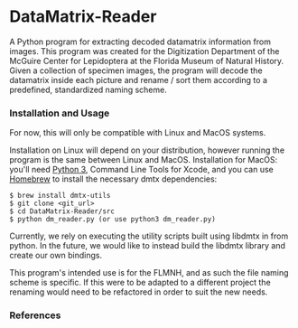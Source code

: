 # DataMatrix-Reader

A Python program for extracting decoded datamatrix information from images. This program was created for the Digitization Department of the McGuire Center for Lepidoptera at the Florida Museum of Natural History. Given a collection of specimen images, the program will decode the datamatrix inside each picture and rename / sort them according to a predefined, standardized naming scheme.

### Installation and Usage

For now, this will only be compatible with Linux and MacOS systems.

Installation on Linux will depend on your distribution, however running the program is the same between Linux and MacOS. Installation for MacOS: you'll need [Python 3](https://www.python.org/downloads/), Command Line Tools for Xcode, and you can use [Homebrew](https://docs.brew.sh/Installation) to install the necessary dmtx dependencies:

```
$ brew install dmtx-utils
$ git clone <git_url>
$ cd DataMatrix-Reader/src
$ python dm_reader.py (or use python3 dm_reader.py)
```

Currently, we rely on executing the utility scripts built using libdmtx in from python. In the future, we would like to instead build the libdmtx library and create our own bindings.

This program's intended use is for the FLMNH, and as such the file naming scheme is specific. If this were to be adapted to a different project the renaming would need to be refactored in order to suit the new needs.

### References
